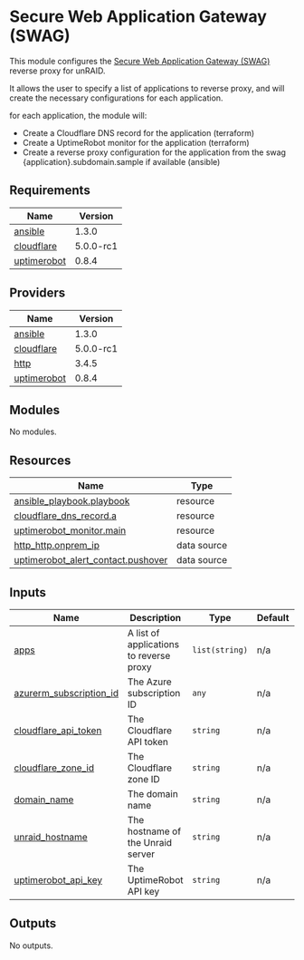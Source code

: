 # Secure Web Application Gateway (SWAG) 

This module configures the [Secure Web Application Gateway (SWAG)](https://docs.linuxserver.io/images/docker-swag/) reverse proxy for unRAID.

It allows the user to specify a list of applications to reverse proxy, and will create the necessary configurations for each application.

for each application, the module will:
- Create a Cloudflare DNS record for the application (terraform)
- Create a UptimeRobot monitor for the application (terraform)
- Create a reverse proxy configuration for the application from the swag {application}.subdomain.sample if available (ansible)

## Requirements

| Name                                                                            | Version   |
| ------------------------------------------------------------------------------- | --------- |
| <a name="requirement_ansible"></a> [ansible](#requirement\_ansible)             | 1.3.0     |
| <a name="requirement_cloudflare"></a> [cloudflare](#requirement\_cloudflare)    | 5.0.0-rc1 |
| <a name="requirement_uptimerobot"></a> [uptimerobot](#requirement\_uptimerobot) | 0.8.4     |

## Providers

| Name                                                                      | Version   |
| ------------------------------------------------------------------------- | --------- |
| <a name="provider_ansible"></a> [ansible](#provider\_ansible)             | 1.3.0     |
| <a name="provider_cloudflare"></a> [cloudflare](#provider\_cloudflare)    | 5.0.0-rc1 |
| <a name="provider_http"></a> [http](#provider\_http)                      | 3.4.5     |
| <a name="provider_uptimerobot"></a> [uptimerobot](#provider\_uptimerobot) | 0.8.4     |

## Modules

No modules.

## Resources

| Name                                                                                                                                         | Type        |
| -------------------------------------------------------------------------------------------------------------------------------------------- | ----------- |
| [ansible_playbook.playbook](https://registry.terraform.io/providers/ansible/ansible/1.3.0/docs/resources/playbook)                           | resource    |
| [cloudflare_dns_record.a](https://registry.terraform.io/providers/cloudflare/cloudflare/5.0.0-rc1/docs/resources/dns_record)                 | resource    |
| [uptimerobot_monitor.main](https://registry.terraform.io/providers/cogna-public/uptimerobot/0.8.4/docs/resources/monitor)                    | resource    |
| [http_http.onprem_ip](https://registry.terraform.io/providers/hashicorp/http/latest/docs/data-sources/http)                                  | data source |
| [uptimerobot_alert_contact.pushover](https://registry.terraform.io/providers/cogna-public/uptimerobot/0.8.4/docs/data-sources/alert_contact) | data source |

## Inputs

| Name                                                                                                        | Description                             | Type           | Default | Required |
| ----------------------------------------------------------------------------------------------------------- | --------------------------------------- | -------------- | ------- | :------: |
| <a name="input_apps"></a> [apps](#input\_apps)                                                              | A list of applications to reverse proxy | `list(string)` | n/a     |   yes    |
| <a name="input_azurerm_subscription_id"></a> [azurerm\_subscription\_id](#input\_azurerm\_subscription\_id) | The Azure subscription ID               | `any`          | n/a     |   yes    |
| <a name="input_cloudflare_api_token"></a> [cloudflare\_api\_token](#input\_cloudflare\_api\_token)          | The Cloudflare API token                | `string`       | n/a     |   yes    |
| <a name="input_cloudflare_zone_id"></a> [cloudflare\_zone\_id](#input\_cloudflare\_zone\_id)                | The Cloudflare zone ID                  | `string`       | n/a     |   yes    |
| <a name="input_domain_name"></a> [domain\_name](#input\_domain\_name)                                       | The domain name                         | `string`       | n/a     |   yes    |
| <a name="input_unraid_hostname"></a> [unraid\_hostname](#input\_unraid\_hostname)                           | The hostname of the Unraid server       | `string`       | n/a     |   yes    |
| <a name="input_uptimerobot_api_key"></a> [uptimerobot\_api\_key](#input\_uptimerobot\_api\_key)             | The UptimeRobot API key                 | `string`       | n/a     |   yes    |

## Outputs

No outputs.
